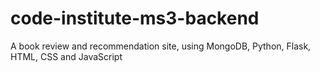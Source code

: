 # code-institute-ms3-backend
A book review and recommendation site, using MongoDB, Python, Flask, HTML, CSS and JavaScript
